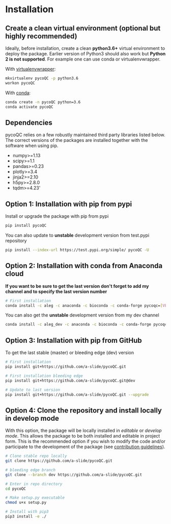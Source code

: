 # Installation

## Create a clean virtual environment (optional but highly recommended)

Ideally, before installation, create a clean **python3.6+** virtual environment to deploy the package.
Earlier version of Python3 should also work but **Python 2 is not supported**.
For example one can use conda or virtualenvwrapper.

With [virtualenvwrapper](https://virtualenvwrapper.readthedocs.io/en/latest/install.html):

```bash
mkvirtualenv pycoQC -p python3.6
workon pycoQC
```

With [conda](https://conda.io/projects/conda/en/latest/user-guide/install/index.html):

```bash
conda create -n pycoQC python=3.6
conda activate pycoQC
```

## Dependencies

pycoQC relies on a few robustly maintained third party libraries listed below. The correct versions of the packages are installed together with the software when using pip.

* numpy>=1.13
* scipy>=1.1
* pandas>=0.23
* plotly>=3.4
* jinja2>=2.10
* h5py>=2.8.0
* tqdm>=4.23'

## Option 1: Installation with pip from pypi

Install or upgrade the package with pip from pypi

```bash
pip install pycoQC
```

You can also update to **unstable** development version from test.pypi repository

```bash
pip install --index-url https://test.pypi.org/simple/ pycoQC -U
```

## Option 2: Installation with conda from Anaconda cloud

**If you want to be sure to get the last version don't forget to add my channel and to specify the last version number**

```bash
# First installation
conda install -c aleg -c anaconda -c bioconda -c conda-forge pycoqc=[VERSION]
```

You can also get the **unstable** development version from my dev channel

```bash
conda install -c aleg_dev -c anaconda -c bioconda -c conda-forge pycoqc=[VERSION]
```

## Option 3: Installation with pip from GitHub

To get the last stable (master) or bleeding edge (dev) version

```bash
# First installation
pip install git+https://github.com/a-slide/pycoQC.git

# First installation bleeding edge
pip install git+https://github.com/a-slide/pycoQC.git@dev

# Update to last version
pip install git+https://github.com/a-slide/pycoQC.git --upgrade
```

## Option 4: Clone the repository and install locally in develop mode

With this option, the package will be locally installed in *editable* or *develop mode*. This allows the package to be both installed and editable in project form. This is the recommended option if you wish to modify the code and/or participate to the development of the package (see [contribution guidelines](contributing.md)).

```bash
# Clone stable repo locally
git clone https://github.com/a-slide/pycoQC.git

# bleeding edge branch
git clone --branch dev https://github.com/a-slide/pycoQC.git

# Enter in repo directory
cd pycoQC

# Make setup.py executable
chmod u+x setup.py

# Install with pip3
pip3 install -e ./
```
